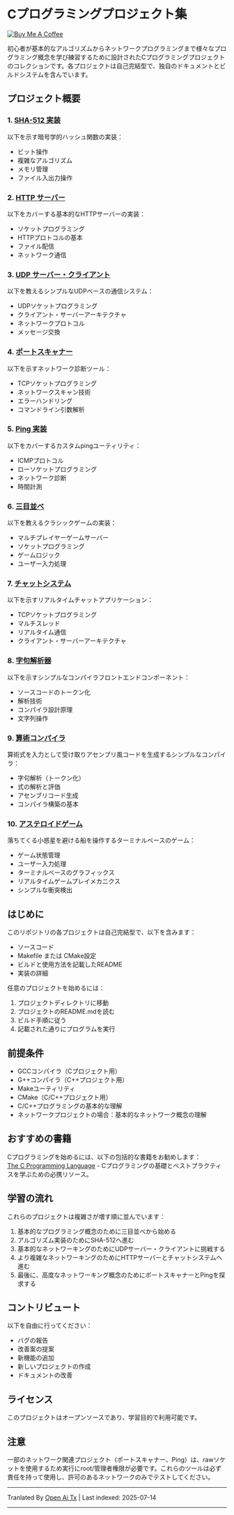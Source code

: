 # Cプログラミングプロジェクト集

[![Buy Me A Coffee](https://www.buymeacoffee.com/assets/img/custom_images/orange_img.png)](https://buymeacoffee.com/trish07)

初心者が基本的なアルゴリズムからネットワークプログラミングまで様々なプログラミング概念を学び練習するために設計されたCプログラミングプロジェクトのコレクションです。各プロジェクトは自己完結型で、独自のドキュメントとビルドシステムを含んでいます。

## プロジェクト概要

### 1. [SHA-512 実装](SHA-512/)
以下を示す暗号学的ハッシュ関数の実装：
- ビット操作
- 複雑なアルゴリズム
- メモリ管理
- ファイル入出力操作

### 2. [HTTP サーバー](http-server/)
以下をカバーする基本的なHTTPサーバーの実装：
- ソケットプログラミング
- HTTPプロトコルの基本
- ファイル配信
- ネットワーク通信

### 3. [UDP サーバー・クライアント](udp-server-client/)
以下を教えるシンプルなUDPベースの通信システム：
- UDPソケットプログラミング
- クライアント・サーバーアーキテクチャ
- ネットワークプロトコル
- メッセージ交換

### 4. [ポートスキャナー](port-scanner/)
以下を示すネットワーク診断ツール：
- TCPソケットプログラミング
- ネットワークスキャン技術
- エラーハンドリング
- コマンドライン引数解析

### 5. [Ping 実装](ping/)
以下をカバーするカスタムpingユーティリティ：
- ICMPプロトコル
- ローソケットプログラミング
- ネットワーク診断
- 時間計測

### 6. [三目並べ](tic-tac-toe/)
以下を教えるクラシックゲームの実装：
- マルチプレイヤーゲームサーバー
- ソケットプログラミング
- ゲームロジック
- ユーザー入力処理

### 7. [チャットシステム](chat-system/)
以下を示すリアルタイムチャットアプリケーション：
- TCPソケットプログラミング
- マルチスレッド
- リアルタイム通信
- クライアント・サーバーアーキテクチャ

### 8. [字句解析器](lexical-analyser/)
以下を示すシンプルなコンパイラフロントエンドコンポーネント：
- ソースコードのトークン化
- 解析技術
- コンパイラ設計原理
- 文字列操作

### 9. [算術コンパイラ](arithmetic-compiler/)
算術式を入力として受け取りアセンブリ風コードを生成するシンプルなコンパイラ：
- 字句解析（トークン化）
- 式の解析と評価
- アセンブリコード生成
- コンパイラ構築の基本

### 10. [アステロイドゲーム](asteroid-game/)
落ちてくる小惑星を避ける船を操作するターミナルベースのゲーム：

- ゲーム状態管理
- ユーザー入力処理
- ターミナルベースのグラフィックス
- リアルタイムゲームプレイメカニクス
- シンプルな衝突検出

## はじめに

このリポジトリの各プロジェクトは自己完結型で、以下を含みます：
- ソースコード
- Makefile または CMake設定
- ビルドと使用方法を記載したREADME
- 実装の詳細

任意のプロジェクトを始めるには：
1. プロジェクトディレクトリに移動
2. プロジェクトのREADME.mdを読む
3. ビルド手順に従う
4. 記載された通りにプログラムを実行

## 前提条件

- GCCコンパイラ（Cプロジェクト用）
- G++コンパイラ（C++プロジェクト用）
- Makeユーティリティ
- CMake（C/C++プロジェクト用）
- C/C++プログラミングの基本的な理解  
- ネットワークプロジェクトの場合：基本的なネットワーク概念の理解  

## おすすめの書籍  

Cプログラミングを始めるには、以下の包括的な書籍をお勧めします：  
[The C Programming Language](https://amzn.to/3F2Y1Zl) - Cプログラミングの基礎とベストプラクティスを学ぶための必携リソース。  

## 学習の流れ  

これらのプロジェクトは複雑さが増す順に並んでいます：  

1. 基本的なプログラミング概念のために三目並べから始める  
2. アルゴリズム実装のためにSHA-512へ進む  
3. 基本的なネットワーキングのためにUDPサーバー・クライアントに挑戦する  
4. より複雑なネットワーキングのためにHTTPサーバーとチャットシステムへ進む  
5. 最後に、高度なネットワーキング概念のためにポートスキャナーとPingを探求する  

## コントリビュート  

以下を自由に行ってください：  
- バグの報告  
- 改善案の提案  
- 新機能の追加  
- 新しいプロジェクトの作成  
- ドキュメントの改善  

## ライセンス  

このプロジェクトはオープンソースであり、学習目的で利用可能です。  

## 注意  

一部のネットワーク関連プロジェクト（ポートスキャナー、Ping）は、rawソケットを使用するため実行にroot/管理者権限が必要です。これらのツールは必ず責任を持って使用し、許可のあるネットワークのみでテストしてください。  


---

Tranlated By [Open Ai Tx](https://github.com/OpenAiTx/OpenAiTx) | Last indexed: 2025-07-14

---